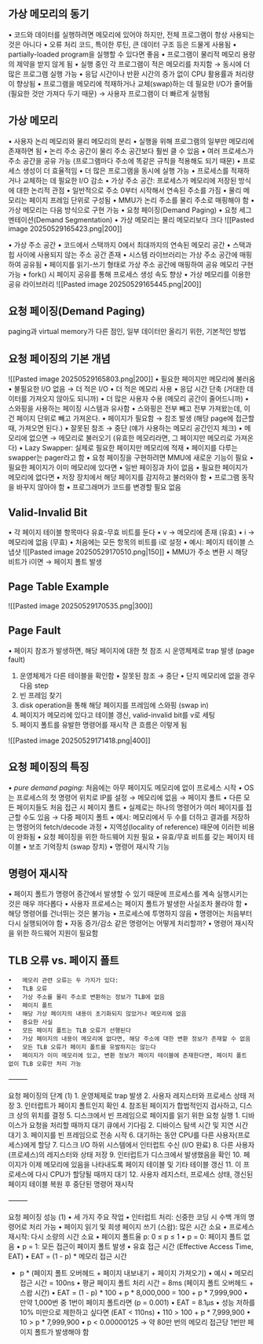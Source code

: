 ## 가상 메모리의 동기
•	코드와 데이터를 실행하려면 메모리에 있어야 하지만, 전체 프로그램이 항상 사용되는 것은 아니다
	•	오류 처리 코드, 특이한 루틴, 큰 데이터 구조 등은 드물게 사용됨
•	partially-loaded program을 실행할 수 있다면 좋음
	•	프로그램이 물리적 메모리 용량의 제약을 받지 않게 됨
	•	실행 중인 각 프로그램이 적은 메모리를 차지함 → 동시에 더 많은 프로그램 실행 가능
		•	응답 시간이나 반환 시간의 증가 없이 CPU 활용률과 처리량이 향상됨
	•	프로그램을 메모리에 적재하거나 교체(swap)하는 데 필요한 I/O가 줄어듦(필요한 것만 가져다 두기 때문) → 사용자 프로그램이 더 빠르게 실행됨
## 가상 메모리
•	사용자 논리 메모리와 물리 메모리의 분리
	•	실행을 위해 프로그램의 일부만 메모리에 존재하면 됨
	•	논리 주소 공간이 물리 주소 공간보다 훨씬 클 수 있음
	•	여러 프로세스가 주소 공간을 공유 가능 (프로그램마다 주소에 똑같은 규칙을 적용해도 되기 때문)
		•	프로세스 생성이 더 효율적임
		•	더 많은 프로그램을 동시에 실행 가능
		•	프로세스를 적재하거나 교체하는 데 필요한 I/O 감소
•	가상 주소 공간: 프로세스가 메모리에 저장된 방식에 대한 논리적 관점
	•	일반적으로 주소 0부터 시작해서 연속된 주소를 가짐
	•	물리 메모리는 페이지 프레임 단위로 구성됨
	•	MMU가 논리 주소를 물리 주소로 매핑해야 함
•	가상 메모리는 다음 방식으로 구현 가능
	•	요청 페이징(Demand Paging)
	•	요청 세그멘테이션(Demand Segmentation)
•	가상 메모리는 물리 메모리보다 크다
![[Pasted image 20250529165423.png|200]]

•	가상 주소 공간
	•	코드에서 스택까지 0에서 최대까지의 연속된 메모리 공간
	•	스택과 힙 사이에 사용되지 않는 주소 공간 존재
	•	시스템 라이브러리는 가상 주소 공간에 매핑하여 공유됨
	•	페이지를 읽기-쓰기 형태로 가상 주소 공간에 매핑하여 공유 메모리 구현 가능
	•	fork() 시 페이지 공유를 통해 프로세스 생성 속도 향상
•	가상 메모리를 이용한 공유 라이브러리
![[Pasted image 20250529165445.png|200]]
## 요청 페이징(Demand Paging)
paging과 virtual memory가 다른 점인, 일부 데이터만 올리기 위한, 기본적인 방법
## 요청 페이징의 기본 개념
![[Pasted image 20250529165803.png|200]]
•	필요한 페이지만 메모리에 불러옴
	•	불필요한 I/O 없음 → 더 적은 I/O
	•	더 적은 메모리 사용
	•	응답 시간 단축 (거대한 데이터를 가져오지 않아도 되니까)
	•	더 많은 사용자 수용 (메모리 공간이 줄어드니까)
•	스와핑을 사용하는 페이징 시스템과 유사함
	•	스와핑은 전부 빼고 전부 가져왔는데, 이건 페이지 단위로 빼고 가져온다.
•	페이지가 필요함 → 참조 발생 (해당 page에 접근할 때, 가져오면 된다.)
	•	잘못된 참조 → 중단 (얘가 사용하는 메모리 공간인지 체크)
	•	메모리에 없으면 → 메모리로 불러오기 (유효한 메모리라면, 그 페이지만 메모리로 가져온다)
•	Lazy Swapper: 실제로 필요한 페이지만 메모리에 적재
	•	페이지를 다루는 swapper는 pager라고 함
•	요청 페이징을 구현하려면 MMU에 새로운 기능이 필요
•	필요한 페이지가 이미 메모리에 있다면
	•	일반 페이징과 차이 없음
•	필요한 페이지가 메모리에 없다면
	•	저장 장치에서 해당 페이지를 감지하고 불러와야 함
		•	프로그램 동작을 바꾸지 않아야 함
		•	프로그래머가 코드를 변경할 필요 없음
## Valid-Invalid Bit
•	각 페이지 테이블 항목마다 유효-무효 비트를 둔다
	•	v → 메모리에 존재 (유효)
	•	i → 메모리에 없음 (무효)
•	처음에는 모든 항목의 비트를 i로 설정
•	예시: 페이지 테이블 스냅샷
![[Pasted image 20250529170510.png|150]]
•	MMU가 주소 변환 시 해당 비트가 i이면 → 페이지 폴트 발생
## Page Table Example
![[Pasted image 20250529170535.png|300]]
## Page Fault
•	페이지 참조가 발생하면, 해당 페이지에 대한 첫 참조 시 운영체제로 trap 발생 (page fault)
1.	운영체제가 다른 테이블을 확인함
	•	잘못된 참조 → 중단
	•	단지 메모리에 없을 경우 다음 step
2.	빈 프레임 찾기
3.	disk operation을 통해 해당 페이지를 프레임에 스와핑 (swap in)
4.	페이지가 메모리에 있다고 테이블 갱신, valid-invalid bit를 v로 세팅
5.	페이지 폴트를 유발한 명령어를 재시작
큰 흐름은 이렇게 됨

![[Pasted image 20250529171418.png|400]]
## 요청 페이징의 특징
•	*pure demand paging*: 처음에는 아무 페이지도 메모리에 없이 프로세스 시작
	•	OS는 프로세스의 첫 명령어 위치로 IP를 설정 → 메모리에 없음 → 페이지 폴트
	•	다른 모든 페이지들도 처음 접근 시 페이지 폴트
•	실제로는 하나의 명령어가 여러 페이지를 접근할 수도 있음 → 다중 페이지 폴트
	•	예시: 메모리에서 두 수를 더하고 결과를 저장하는 명령어의 fetch/decode 과정
	•	지역성(locality of reference) 때문에 이러한 비용이 완화됨
•	요청 페이징을 위한 하드웨어 지원 필요
	•	유효/무효 비트를 갖는 페이지 테이블
	•	보조 기억장치 (swap 장치)
	•	명령어 재시작 기능
## 명령어 재시작
•	페이지 폴트가 명령어 중간에서 발생할 수 있기 때문에 프로세스를 계속 실행시키는 것은 매우 까다롭다
	•	사용자 프로세스는 페이지 폴트가 발생한 사실조차 몰라야 함
	•	해당 명령어를 건너뛰는 것은 불가능
		•	프로세스에 투명하지 않음
	•	명령어는 처음부터 다시 실행되어야 함
		•	자동 증가/감소 같은 명령어는 어떻게 처리할까?
	•	명령어 재시작을 위한 하드웨어 지원이 필요함
## TLB 오류 vs. 페이지 폴트
	•	메모리 관련 오류는 두 가지가 있다:
	•	TLB 오류
	•	가상 주소를 물리 주소로 변환하는 정보가 TLB에 없음
	•	페이지 폴트
	•	해당 가상 페이지의 내용이 초기화되지 않았거나 메모리에 없음
	•	중요한 사실
	•	모든 페이지 폴트는 TLB 오류가 선행된다
	•	가상 페이지의 내용이 메모리에 없다면, 해당 주소에 대한 변환 정보가 존재할 수 없음
	•	모든 TLB 오류가 페이지 폴트를 유발하지는 않는다
	•	페이지가 이미 메모리에 있고, 변환 정보가 페이지 테이블에 존재한다면, 페이지 폴트 없이 TLB 오류만 처리 가능

⸻

요청 페이징의 단계 (1)
	1.	운영체제로 trap 발생
	2.	사용자 레지스터와 프로세스 상태 저장
	3.	인터럽트가 페이지 폴트인지 확인
	4.	참조된 페이지가 합법적인지 검사하고, 디스크 상의 위치를 결정
	5.	디스크에서 빈 프레임으로 페이지를 읽기 위한 요청 실행
	1.	디바이스가 요청을 처리할 때까지 대기 큐에서 기다림
	2.	디바이스 탐색 시간 및 지연 시간 대기
	3.	페이지를 빈 프레임으로 전송 시작
	6.	대기하는 동안 CPU를 다른 사용자(프로세스)에게 할당
	7.	디스크 I/O 하위 시스템에서 인터럽트 수신 (I/O 완료)
	8.	다른 사용자(프로세스)의 레지스터와 상태 저장
	9.	인터럽트가 디스크에서 발생했음을 확인
	10.	페이지가 이제 메모리에 있음을 나타내도록 페이지 테이블 및 기타 테이블 갱신
	11.	이 프로세스에 다시 CPU가 할당될 때까지 대기
	12.	사용자 레지스터, 프로세스 상태, 갱신된 페이지 테이블 복원 후 중단된 명령어 재시작

⸻

요청 페이징 성능 (1)
	•	세 가지 주요 작업
	•	인터럽트 처리: 신중한 코딩 시 수백 개의 명령어로 처리 가능
	•	페이지 읽기 및 희생 페이지 쓰기 (스왑): 많은 시간 소요
	•	프로세스 재시작: 다시 소량의 시간 소요
	•	페이지 폴트율 p: 0 ≤ p ≤ 1
	•	p = 0: 페이지 폴트 없음
	•	p = 1: 모든 접근이 페이지 폴트 발생
	•	유효 접근 시간 (Effective Access Time, EAT)
	•	EAT = (1 - p) * 메모리 접근 시간
+ p * (페이지 폴트 오버헤드 + 페이지 내보내기 + 페이지 가져오기)
	•	예시
	•	메모리 접근 시간 = 100ns
	•	평균 페이지 폴트 처리 시간 = 8ms (페이지 폴트 오버헤드 + 스왑 시간)
	•	EAT = (1 - p) * 100 + p * 8,000,000
= 100 + p * 7,999,900
	•	만약 1,000번 중 1번이 페이지 폴트라면 (p = 0.001)
	•	EAT = 8.1μs
	•	성능 저하를 10% 미만으로 제한하고 싶다면 (EAT < 110ns)
	•	110 > 100 + p * 7,999,900
	•	10 > p * 7,999,900
	•	p < 0.00000125
→ 약 80만 번의 메모리 접근당 1번만 페이지 폴트가 발생해야 함

